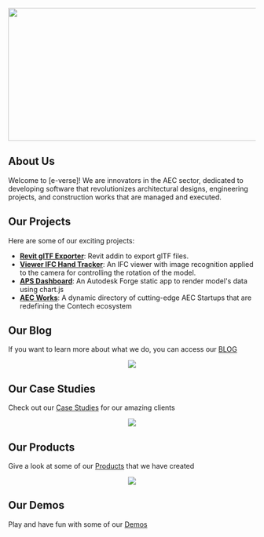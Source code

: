 <p align="center" width="100%">
    <a href="https://www.e-verse.com/">
    <img src="https://s3.amazonaws.com/everse.assets/GithubReadme/e-verse_logo_no+slogan.jpg" width="732" height="271" align="center">
    </a>
</p>

## About Us
Welcome to [e-verse]! We are innovators in the AEC sector, dedicated to developing software that revolutionizes architectural designs, engineering projects, and construction works that are managed and executed.

## Our Projects
Here are some of our exciting projects:

- **[Revit glTF Exporter](https://github.com/EverseDevelopment/revit-glTF-exporter)**: Revit addin to export glTF files.
- **[Viewer IFC Hand Tracker](https://github.com/EverseDevelopment/Snack.Viewer.IFC-Handtracker)**: An IFC viewer with image recognition applied to the camera for controlling the rotation of the model.
- **[APS Dashboard](https://github.com/EverseDevelopment/Snack.APS.StaticWebsite.Dashboard)**: An Autodesk Forge static app to render model's data using chart.js
- **[AEC Works](https://aecworks.e-verse.com/)**: A dynamic directory of cutting-edge AEC Startups that are redefining the Contech ecosystem

## Our Blog
If you want to learn more about what we do, you can access our [BLOG](https://e-verse.com/blog-articles/)

<p align="center" width="100%">
    <a href="https://e-verse.com/blog-articles/">
    <img src="https://s3.amazonaws.com/everse.assets/GithubReadme/GithuReadmeBlog-01.png" align="center">
    </a>
</p>

## Our Case Studies
Check out our [Case Studies](https://e-verse.com/case-studies/) for our amazing clients 

<p align="center" width="100%">
    <a href="https://e-verse.com/case-studies/">
    <img src="https://s3.amazonaws.com/everse.assets/GithubReadme/GithubCaseStudies-01.png" align="center">
    </a>
</p>

## Our Products
Give a look at some of our [Products](https://e-verse.com/our-lab/#products) that we have created 

<p align="center" width="100%">
    <a href="https://e-verse.com/our-lab/#products">
    <img src="https://s3.amazonaws.com/everse.assets/GithubReadme/GithubProducts-01.png" align="center">
    </a>
</p>

## Our Demos
Play and have fun with some of our [Demos](https://e-verse.com/our-lab/#demos)




